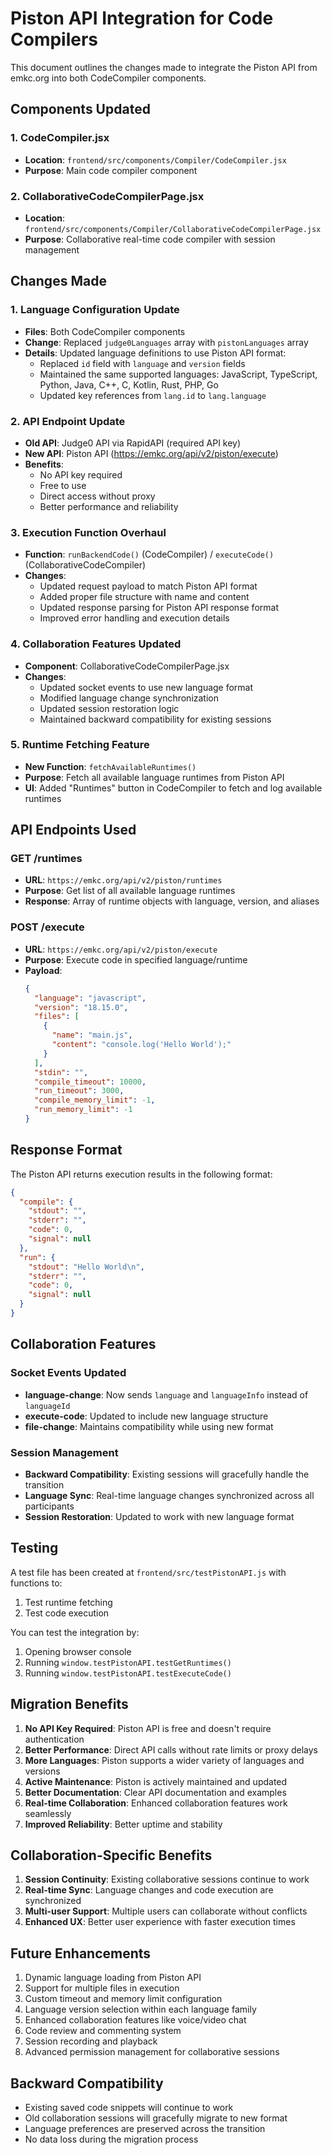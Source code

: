 # Piston API Integration for Code Compilers

This document outlines the changes made to integrate the Piston API from emkc.org into both CodeCompiler components.

## Components Updated

### 1. CodeCompiler.jsx
- **Location**: `frontend/src/components/Compiler/CodeCompiler.jsx`
- **Purpose**: Main code compiler component

### 2. CollaborativeCodeCompilerPage.jsx
- **Location**: `frontend/src/components/Compiler/CollaborativeCodeCompilerPage.jsx`
- **Purpose**: Collaborative real-time code compiler with session management

## Changes Made

### 1. Language Configuration Update
- **Files**: Both CodeCompiler components
- **Change**: Replaced `judge0Languages` array with `pistonLanguages` array
- **Details**: Updated language definitions to use Piston API format:
  - Replaced `id` field with `language` and `version` fields
  - Maintained the same supported languages: JavaScript, TypeScript, Python, Java, C++, C, Kotlin, Rust, PHP, Go
  - Updated key references from `lang.id` to `lang.language`

### 2. API Endpoint Update
- **Old API**: Judge0 API via RapidAPI (required API key)
- **New API**: Piston API (https://emkc.org/api/v2/piston/execute)
- **Benefits**: 
  - No API key required
  - Free to use
  - Direct access without proxy
  - Better performance and reliability

### 3. Execution Function Overhaul
- **Function**: `runBackendCode()` (CodeCompiler) / `executeCode()` (CollaborativeCodeCompiler)
- **Changes**:
  - Updated request payload to match Piston API format
  - Added proper file structure with name and content
  - Updated response parsing for Piston API response format
  - Improved error handling and execution details

### 4. Collaboration Features Updated
- **Component**: CollaborativeCodeCompilerPage.jsx
- **Changes**:
  - Updated socket events to use new language format
  - Modified language change synchronization
  - Updated session restoration logic
  - Maintained backward compatibility for existing sessions

### 5. Runtime Fetching Feature
- **New Function**: `fetchAvailableRuntimes()`
- **Purpose**: Fetch all available language runtimes from Piston API
- **UI**: Added "Runtimes" button in CodeCompiler to fetch and log available runtimes

## API Endpoints Used

### GET /runtimes
- **URL**: `https://emkc.org/api/v2/piston/runtimes`
- **Purpose**: Get list of all available language runtimes
- **Response**: Array of runtime objects with language, version, and aliases

### POST /execute
- **URL**: `https://emkc.org/api/v2/piston/execute`
- **Purpose**: Execute code in specified language/runtime
- **Payload**:
  ```json
  {
    "language": "javascript",
    "version": "18.15.0",
    "files": [
      {
        "name": "main.js",
        "content": "console.log('Hello World');"
      }
    ],
    "stdin": "",
    "compile_timeout": 10000,
    "run_timeout": 3000,
    "compile_memory_limit": -1,
    "run_memory_limit": -1
  }
  ```

## Response Format
The Piston API returns execution results in the following format:
```json
{
  "compile": {
    "stdout": "",
    "stderr": "",
    "code": 0,
    "signal": null
  },
  "run": {
    "stdout": "Hello World\n",
    "stderr": "",
    "code": 0,
    "signal": null
  }
}
```

## Collaboration Features
### Socket Events Updated
- **language-change**: Now sends `language` and `languageInfo` instead of `languageId`
- **execute-code**: Updated to include new language structure
- **file-change**: Maintains compatibility while using new format

### Session Management
- **Backward Compatibility**: Existing sessions will gracefully handle the transition
- **Language Sync**: Real-time language changes synchronized across all participants
- **Session Restoration**: Updated to work with new language format

## Testing
A test file has been created at `frontend/src/testPistonAPI.js` with functions to:
1. Test runtime fetching
2. Test code execution

You can test the integration by:
1. Opening browser console
2. Running `window.testPistonAPI.testGetRuntimes()`
3. Running `window.testPistonAPI.testExecuteCode()`

## Migration Benefits
1. **No API Key Required**: Piston API is free and doesn't require authentication
2. **Better Performance**: Direct API calls without rate limits or proxy delays
3. **More Languages**: Piston supports a wider variety of languages and versions
4. **Active Maintenance**: Piston is actively maintained and updated
5. **Better Documentation**: Clear API documentation and examples
6. **Real-time Collaboration**: Enhanced collaboration features work seamlessly
7. **Improved Reliability**: Better uptime and stability

## Collaboration-Specific Benefits
1. **Session Continuity**: Existing collaborative sessions continue to work
2. **Real-time Sync**: Language changes and code execution are synchronized
3. **Multi-user Support**: Multiple users can collaborate without conflicts
4. **Enhanced UX**: Better user experience with faster execution times

## Future Enhancements
1. Dynamic language loading from Piston API
2. Support for multiple files in execution
3. Custom timeout and memory limit configuration
4. Language version selection within each language family
5. Enhanced collaboration features like voice/video chat
6. Code review and commenting system
7. Session recording and playback
8. Advanced permission management for collaborative sessions

## Backward Compatibility
- Existing saved code snippets will continue to work
- Old collaboration sessions will gracefully migrate to new format
- Language preferences are preserved across the transition
- No data loss during the migration process
